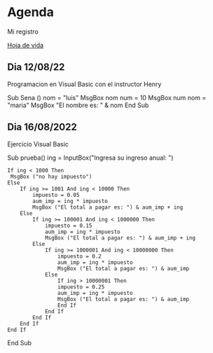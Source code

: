 # Agenda
Mi registro

[Hoja de vida](https://github.com/JuanCito16/Hojadevida.git)

## Dia 12/08/22
Programacion en Visual Basic con el instructor Henry

Sub Sena ()
 nom = "luis"
 MsgBox nom
 num = 10
 MsgBox num
 nom = "maria"
 MsgBox "El nombre es: " & nom
End Sub

## Dia 16/08/2022
Ejercicio Visual Basic

Sub prueba()
    ing = InputBox("Ingresa su ingreso anual: ")
    
    If ing < 1000 Then
     MsgBox ("no hay impuesto")
    Else
        If ing >= 1001 And ing < 10000 Then
            impuesto = 0.05
            aum_imp = ing * impuesto
            MsgBox ("El total a pagar es: ") & aum_imp + ing
        Else
            If ing >= 100001 And ing < 1000000 Then
                impuesto = 0.15
                aum_imp = ing * impuesto
                MsgBox ("El total a pagar es: ") & aum_imp + ing
            Else
                If ing >= 1000001 And ing < 10000000 Then
                    impuesto = 0.2
                    aum_imp = ing * impuesto
                    MsgBox ("El total a pagar es: ") & aum_imp
                Else
                    If ing > 10000001 Then
                    impuesto = 0.25
                    aum_imp = ing * impuesto
                    MsgBox ("El total a pagar es: ") & aum_imp
                    End If
                End If
            End If
        End If
    End If   
End Sub
